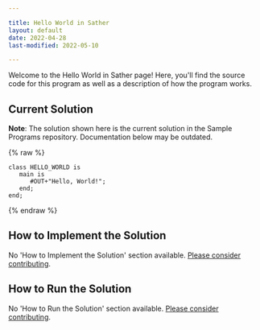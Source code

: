 ```yaml
---

title: Hello World in Sather
layout: default
date: 2022-04-28
last-modified: 2022-05-10

---
```


Welcome to the Hello World in Sather page! Here, you'll find the source code for this program as well as a description of how the program works.

## Current Solution

**Note**: The solution shown here is the current solution in the Sample Programs repository. Documentation below may be outdated.

{% raw %}

```sather
class HELLO_WORLD is
   main is
      #OUT+"Hello, World!";
   end;
end;
```

{% endraw %}

## How to Implement the Solution

No 'How to Implement the Solution' section available. [Please consider contributing](https://github.com/TheRenegadeCoder/sample-programs-website).

## How to Run the Solution

No 'How to Run the Solution' section available. [Please consider contributing](https://github.com/TheRenegadeCoder/sample-programs-website).
